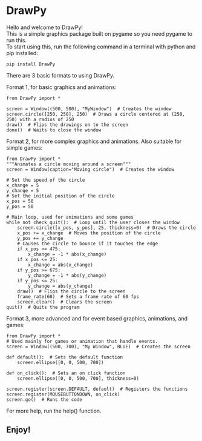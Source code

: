# DrawPy
Hello and welcome to DrawPy!  
This is a simple graphics package built on pygame so you need pygame to run this.   
To start using this, run the following command in a terminal with python and pip installed: 
 
    pip install DrawPy  
There are 3 basic formats to using DrawPy.
  
Format 1, for basic graphics and animations:  

    from DrawPy import *
    
    screen = Window((500, 500), "MyWindow")  # Creates the window
    screen.circle([250, 250], 250)  # Draws a circle centered at (250, 250) with a radius of 250
    draw()  # Flips the drawings on to the screen
    done()  # Waits to close the window
Format 2, for more complex graphics and animations. Also suitable for simple games:

    from DrawPy import *
    """Animates a circle moving around a screen"""
    screen = Window(caption="Moving circle")  # Creates the window

    # Set the speed of the circle
    x_change = 5
    y_change = 5
    # Set the initial position of the circle
    x_pos = 50
    y_pos = 50

    # Main loop, used for animations and some games
    while not check_quit():  # Loop until the user closes the window
        screen.circle([x_pos, y_pos], 25, thickness=0)  # Draws the circle
        x_pos += x_change  # Moves the position of the circle
        y_pos += y_change
        # Causes the circle to bounce if it touches the edge
        if x_pos >= 475:
            x_change = -1 * abs(x_change)
        if x_pos <= 25:
            x_change = abs(x_change)
        if y_pos >= 675:
            y_change = -1 * abs(y_change)
        if y_pos <= 25:
            y_change = abs(y_change)
        draw()  # Flips the circle to the screen
        frame_rate(60)  # Sets a frame rate of 60 fps
        screen.clear()  # Clears the screen
    quit()  # Quits the program
Format 3, more advanced and for event based graphics, animations, and games:

    from DrawPy import *
    # Used mainly for games or animation that handle events.
    screen = Window((500, 700), "My Window", BLUE)  # Creates the screen

    def default():  # Sets the default function
        screen.ellipse([0, 0, 500, 700])

    def on_click():  # Sets an on click function
        screen.ellipse([0, 0, 500, 700], thickness=0)

    screen.register(screen.DEFAULT, default)  # Registers the functions
    screen.register(MOUSEBUTTONDOWN, on_click)
    screen.go()  # Runs the code
For more help, run the help() function.  
## Enjoy!

